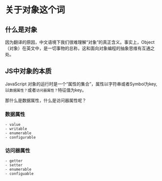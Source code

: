 # 关于对象这个词

## 什么是对象

因为翻译的原因，中文语境下我们很难理解“对象”的真正含义。事实上，Object（对象）在英文中，是一切事物的总称，这和面向对象编程的抽象思维有互通之处。

## JS中对象的本质

JavaScript 对象的运行时是一个“属性的集合”，属性以字符串或者Symbol为key,以`数据属性？`或者`访问器属性？`特征值为key。

那什么是数据属性，什么是访问器属性呢？

### 数据属性

    - value
    - writable
    - enumerable
    - configurable

### 访问器属性

    - getter
    - setter
    - enumerable
    - configuable

```javascript

```
